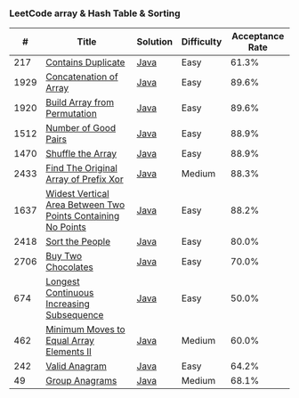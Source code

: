 ### LeetCode array & Hash Table & Sorting


| #    | Title | Solution                         | Difficulty | Acceptance Rate |
|------| ----- |----------------------------------|------------|-----------------|
| 217  |[Contains Duplicate](https://leetcode.com/problems/contains-duplicate)| [Java](./arrayHashTableSorting/ContainsDuplicate.java) | Easy | 61.3%           |
| 1929 |[Concatenation of Array](https://leetcode.com/problems/concatenation-of-array)| [Java](./arrayHashTableSorting/ConcatenationOfArray.java) | Easy | 89.6%           |
| 1920 |[Build Array from Permutation](https://leetcode.com/problems/build-array-from-permutation)| [Java](./arrayHashTableSorting/BuildArrayFromPermutation.java) | Easy | 89.6%           |
| 1512 |[Number of Good Pairs](https://leetcode.com/problems/number-of-good-pairs)| [Java](./arrayHashTableSorting/NumberOfGoodPairs.java) | Easy | 88.9%           |
| 1470 |[Shuffle the Array](https://leetcode.com/problems/number-of-good-pairs)| [Java](./arrayHashTableSorting/ShuffleTheArray.java) | Easy | 88.9%           |
| 2433 |[Find The Original Array of Prefix Xor](https://leetcode.com/problems/find-the-original-array-of-prefix-xor)| [Java](./arrayHashTableSorting/FindTheOriginalArrayOfPrefixXor.java) | Medium     | 88.3%           |
| 1637 |[Widest Vertical Area Between Two Points Containing No Points](https://leetcode.com/problems/widest-vertical-area-between-two-points-containing-no-points)| [Java](./arrayHashTableSorting/VerticalAreaBetweenTwoPointsContainingNoPoints.java) | Easy       | 88.2%           |
| 2418 |[Sort the People](https://leetcode.com/problems/sort-the-people)| [Java](./arrayHashTableSorting/SortThePeople.java) | Easy | 80.0%           |
| 2706 |[Buy Two Chocolates](https://leetcode.com/problems/buy-two-chocolates)| [Java](./arrayHashTableSorting/BuyTwoChocolates.java) | Easy | 70.0%           |
| 674  |[Longest Continuous Increasing Subsequence](https://leetcode.com/problems/longest-continuous-increasing-subsequence)| [Java](./arrayHashTableSorting/LongestContinuousIncreasingSubsequence.java) | Easy       | 50.0%           |
| 462  |[Minimum Moves to Equal Array Elements II](https://leetcode.com/problems/minimum-moves-to-equal-array-elements-ii)| [Java](./arrayHashTableSorting/MinimumMovesToEqualArrayElements2.java) | Medium     | 60.0%           |
| 242  |[Valid Anagram](https://leetcode.com/problems/valid-anagram)| [Java](./arrayHashTableSorting/ValidAnagram.java) | Easy | 64.2%           |
| 49   |[Group Anagrams](https://leetcode.com/problems/group-anagrams)| [Java](./arrayHashTableSorting/GroupAnagrams.java) | Medium | 68.1%           |
